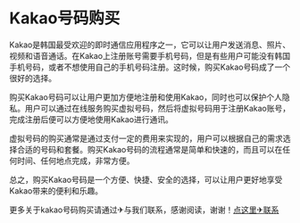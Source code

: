 # Kakao号码购买

Kakao是韩国最受欢迎的即时通信应用程序之一，它可以让用户发送消息、照片、视频和语音通话。在Kakao上注册账号需要手机号码，但是有些用户可能没有韩国手机号码，或者不想使用自己的手机号码注册。这时候，购买Kakao号码成了一个很好的选择。

购买Kakao号码可以让用户更加方便地注册和使用Kakao，同时也可以保护个人隐私。用户可以通过在线服务购买虚拟号码，然后将虚拟号码用于注册Kakao账号，完成注册后便可以方便地使用Kakao进行通讯。

虚拟号码的购买通常是通过支付一定的费用来实现的，用户可以根据自己的需求选择合适的号码和套餐。购买Kakao号码的流程通常是简单和快速的，而且可以在任何时间、任何地点完成，非常方便。

总之，购买Kakao号码是一个方便、快捷、安全的选择，可以让用户更好地享受Kakao带来的便利和乐趣。

更多关于kakao号码购买请通过✈与我们联系，感谢阅读，谢谢！[点这里✈联系](https://111.k02.cc)